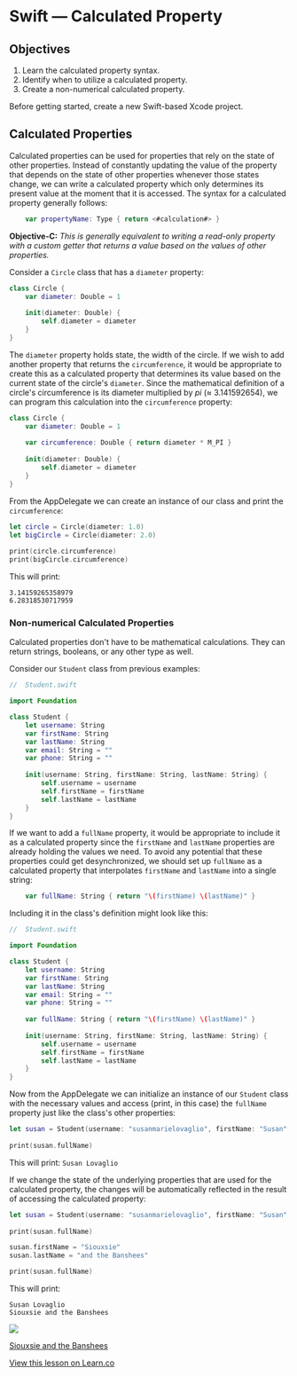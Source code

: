 # Swift — Calculated Property

## Objectives

1. Learn the calculated property syntax.
2. Identify when to utilize a calculated property.
3. Create a non-numerical calculated property.


Before getting started, create a new Swift-based Xcode project.

## Calculated Properties

Calculated properties can be used for properties that rely on the state of other properties. Instead of constantly updating the value of the property that depends on the state of other properties whenever those states change, we can write a calculated property which only determines its present value at the moment that it is accessed. The syntax for a calculated property generally follows:

```swift
    var propertyName: Type { return <#calculation#> }
```

**Objective-C:** *This is generally equivalent to writing a read-only property with a custom getter that returns a value based on the values of other properties.*

Consider a `Circle` class that has a `diameter` property:

```swift
class Circle {
    var diameter: Double = 1
    
    init(diameter: Double) {
        self.diameter = diameter
    }
}
```
The `diameter` property holds state, the width of the circle. If we wish to add another property that returns the `circumference`, it would be appropriate to create this as a calculated property that determines its value based on the current state of the circle's `diameter`. Since the mathematical definition of a circle's circumference is its diameter multiplied by *pi* (≈ 3.141592654), we can program this calculation into the `circumference` property:

```swift
class Circle {
    var diameter: Double = 1
    
    var circumference: Double { return diameter * M_PI }
    
    init(diameter: Double) {
        self.diameter = diameter
    }
}
```
From the AppDelegate we can create an instance of our class and print the `circumference`:

```swift
let circle = Circle(diameter: 1.0)
let bigCircle = Circle(diameter: 2.0)
        
print(circle.circumference)
print(bigCircle.circumference)
```

This will print:

```
3.14159265358979
6.28318530717959
```

### Non-numerical Calculated Properties

Calculated properties don't have to be mathematical calculations. They can return strings, booleans, or any other type as well. 

Consider our `Student` class from previous examples:

```swift
//  Student.swift

import Foundation

class Student {
    let username: String
    var firstName: String
    var lastName: String
    var email: String = ""
    var phone: String = ""
    
    init(username: String, firstName: String, lastName: String) {
        self.username = username
        self.firstName = firstName
        self.lastName = lastName
    }
}
```

If we want to add a `fullName` property, it would be appropriate to include it as a calculated property since the `firstName` and `lastName` properties are already holding the values we need. To avoid any potential that these properties could get desynchronized, we should set up `fullName` as a calculated property that interpolates `firstName` and `lastName` into a single string:

```swift
    var fullName: String { return "\(firstName) \(lastName)" }
```
Including it in the class's definition might look like this:

```swift
//  Student.swift

import Foundation

class Student {
    let username: String
    var firstName: String
    var lastName: String
    var email: String = ""
    var phone: String = ""
    
    var fullName: String { return "\(firstName) \(lastName)" }
    
    init(username: String, firstName: String, lastName: String) {
        self.username = username
        self.firstName = firstName
        self.lastName = lastName
    }
}
```
Now from the AppDelegate we can initialize an instance of our `Student` class with the necessary values and access (print, in this case) the `fullName` property just like the class's other properties:

```swift
let susan = Student(username: "susanmarielovaglio", firstName: "Susan", lastName: "Lovaglio")
        
print(susan.fullName)
```
This will print: `Susan Lovaglio`

If we change the state of the underlying properties that are used for the calculated property, the changes will be automatically reflected in the result of accessing the calculated property:

```swift
let susan = Student(username: "susanmarielovaglio", firstName: "Susan", lastName: "Lovaglio")
        
print(susan.fullName)

susan.firstName = "Siouxsie"
susan.lastName = "and the Banshees"

print(susan.fullName)
```
This will print:

```
Susan Lovaglio
Siouxsie and the Banshees
```
![](https://s3.amazonaws.com/learn-verified/susan+calc+properties+image.jpg)

<a href='https://en.wikipedia.org/wiki/Siouxsie_and_the_Banshees' data-visibility='hidden'>Siouxsie and the Banshees

<a href='https://learn.co/lessons/swift-calculated-property' data-visibility='hidden'>View this lesson on Learn.co</a>
